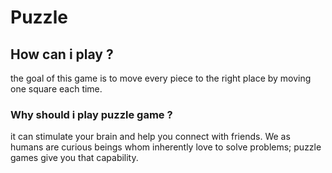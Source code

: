 # Puzzle

<h2>How can i play ?</h2>
<p>the goal of this game is to move every piece to the right place by moving one square each time.</p>

<h3>Why should i play puzzle game ? </h3>
<p>it can stimulate your brain and help you connect with friends. We as humans are curious beings whom inherently love to solve problems; puzzle games give you that capability.</p>

